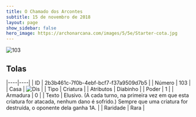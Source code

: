 ```yaml
---
title: O Chamado dos Arcontes
subtitle: 15 de novembro de 2018
layout: page
show_sidebar: false
hero_image: https://archonarcana.com/images/5/5e/Starter-cota.jpg
---
```


![103](https://cdn.keyforgegame.com/media/card_front/pt/341_103_PMC43W3QPFW4_pt.png)

## Tolas

|----|----|
| ID | 2b3b461c-7f0b-4ebf-bcf7-f37a9509d7b5 |
| Número | 103 |
| Casa | ![Dis](https://archonarcana.com/images/thumb/e/e8/Dis.png/22px-Dis.png "Dis") |
| Tipo | Criatura |
| Atributos | Diabinho |
| Poder | 1 |
| Armadura | 0 |
| Texto | Elusivo. (A cada turno, na primeira vez em que esta criatura for atacada, nenhum dano é sofrido.) Sempre que uma criatura for destruída, o oponente dela ganha 1A. |
| Raridade | Rara |

